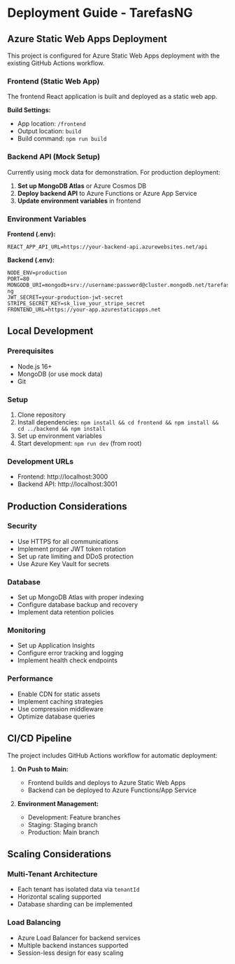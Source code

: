# Deployment Guide - TarefasNG

## Azure Static Web Apps Deployment

This project is configured for Azure Static Web Apps deployment with the existing GitHub Actions workflow.

### Frontend (Static Web App)

The frontend React application is built and deployed as a static web app.

**Build Settings:**
- App location: `/frontend`
- Output location: `build`
- Build command: `npm run build`

### Backend API (Mock Setup)

Currently using mock data for demonstration. For production deployment:

1. **Set up MongoDB Atlas** or Azure Cosmos DB
2. **Deploy backend API** to Azure Functions or Azure App Service
3. **Update environment variables** in frontend

### Environment Variables

**Frontend (.env):**
```env
REACT_APP_API_URL=https://your-backend-api.azurewebsites.net/api
```

**Backend (.env):**
```env
NODE_ENV=production
PORT=80
MONGODB_URI=mongodb+srv://username:password@cluster.mongodb.net/tarefas-ng
JWT_SECRET=your-production-jwt-secret
STRIPE_SECRET_KEY=sk_live_your_stripe_secret
FRONTEND_URL=https://your-app.azurestaticapps.net
```

## Local Development

### Prerequisites
- Node.js 16+
- MongoDB (or use mock data)
- Git

### Setup
1. Clone repository
2. Install dependencies: `npm install && cd frontend && npm install && cd ../backend && npm install`
3. Set up environment variables
4. Start development: `npm run dev` (from root)

### Development URLs
- Frontend: http://localhost:3000
- Backend API: http://localhost:3001

## Production Considerations

### Security
- Use HTTPS for all communications
- Implement proper JWT token rotation
- Set up rate limiting and DDoS protection
- Use Azure Key Vault for secrets

### Database
- Set up MongoDB Atlas with proper indexing
- Configure database backup and recovery
- Implement data retention policies

### Monitoring
- Set up Application Insights
- Configure error tracking and logging
- Implement health check endpoints

### Performance
- Enable CDN for static assets
- Implement caching strategies
- Use compression middleware
- Optimize database queries

## CI/CD Pipeline

The project includes GitHub Actions workflow for automatic deployment:

1. **On Push to Main:**
   - Frontend builds and deploys to Azure Static Web Apps
   - Backend can be deployed to Azure Functions/App Service

2. **Environment Management:**
   - Development: Feature branches
   - Staging: Staging branch
   - Production: Main branch

## Scaling Considerations

### Multi-Tenant Architecture
- Each tenant has isolated data via `tenantId`
- Horizontal scaling supported
- Database sharding can be implemented

### Load Balancing
- Azure Load Balancer for backend services
- Multiple backend instances supported
- Session-less design for easy scaling